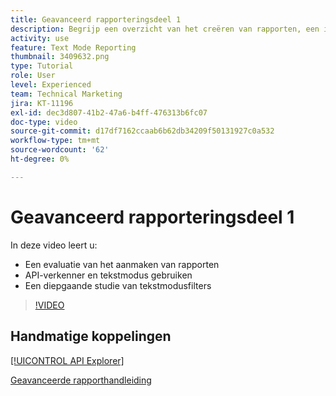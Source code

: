 ```yaml
---
title: Geavanceerd rapporteringsdeel 1
description: Begrijp een overzicht van het creëren van rapporten, een inleiding aan [!UICONTROL API explorer] en tekstwijze, en een diepgaande studie van de filters van de tekstwijze.
activity: use
feature: Text Mode Reporting
thumbnail: 3409632.png
type: Tutorial
role: User
level: Experienced
team: Technical Marketing
jira: KT-11196
exl-id: dec3d807-41b2-47a6-b4ff-476313b6fc07
doc-type: video
source-git-commit: d17df7162ccaab6b62db34209f50131927c0a532
workflow-type: tm+mt
source-wordcount: '62'
ht-degree: 0%

---
```


# Geavanceerd rapporteringsdeel 1

In deze video leert u:

* Een evaluatie van het aanmaken van rapporten
* API-verkenner en tekstmodus gebruiken
* Een diepgaande studie van tekstmodusfilters

>[!VIDEO](https://video.tv.adobe.com/v/3409632/?quality=12&learn=on&enablevpops)

## Handmatige koppelingen

[[!UICONTROL API Explorer]](https://developer.adobe.com/workfront/api-explorer/)

[Geavanceerde rapporthandleiding](/help/assets/advanced-reporting-manual.pdf)
